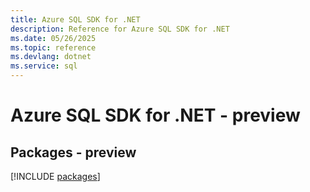 ```yaml
---
title: Azure SQL SDK for .NET
description: Reference for Azure SQL SDK for .NET
ms.date: 05/26/2025
ms.topic: reference
ms.devlang: dotnet
ms.service: sql
---
```

# Azure SQL SDK for .NET - preview
## Packages - preview
[!INCLUDE [packages](sql-index.md)]